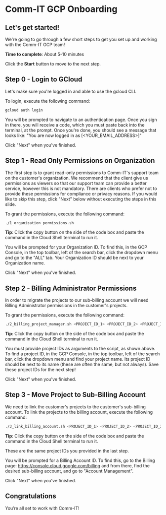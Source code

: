 # Comm-IT GCP Onboarding


## Let's get started!

We're going to go through a few short steps to get you set up and working with the Comm-IT GCP team!

**Time to complete**: About 5-10 minutes

Click the **Start** button to move to the next step.

## Step 0 - Login to GCloud

Let's make sure you're logged in and able to use the gcloud CLI. 

To login, execute the following command:

```bash
gcloud auth login
```

You will be prompted to navigate to an authentication page. Once you sign in there, you will receive a code, which you must paste back into the terminal, at the prompt. Once you're done, you should see a message that looks like: "You are now logged in as [<YOUR_EMAIL_ADDRESS>]"

Click "Next" when you've finished.

## Step 1 - Read Only Permissions on Organization

The first step is to grant read-only permissions to Comm-IT's support team on the customer's organization. We recommend that the client give us permissions as viewers so that our support team can provide a better service, however this is not mandatory. There are clients who prefer not to provide these permissions for compliance or privacy reasons. If you would like to skip this step, click "Next" below without executing the steps in this slide. 

To grant the permissions, execute the following command:

```bash
./1_organization_permissions.sh
```

**Tip**: Click the copy button on the side of the code box and paste the command in the Cloud Shell terminal to run it.

You will be prompted for your Organization ID. To find this, in the GCP Console, in the top toolbar, left of the search bar, click the dropdown menu and go to the "ALL" tab. Your Organization ID should be next to your Organization name.

Click "Next" when you've finished.

## Step 2 - Billing Administrator Permissions

In order to migrate the projects to our sub-billing account we will need Billing Administrator permissions in the customer's projects.

To grant the permissions, execute the following command:

```bash
./2_billing_project_manager.sh <PROJECT_ID_1> <PROJECT_ID_2> <PROJECT_ID_3> ...
```

**Tip**: Click the copy button on the side of the code box and paste the command in the Cloud Shell terminal to run it.

You must provide project IDs as arguments to the script, as shown above. To find a project ID, in the GCP Console, in the top toolbar, left of the search bar, click the dropdown menu and find your project name. Its project ID should be next to its name (these are often the same, but not always). Save these project IDs for the next step!

Click "Next" when you've finished.

## Step 3 - Move Project to Sub-Billing Account

We need to link the customer's projects to the customer's sub-billing account. To link the projects to the billing account, execute the following command:

```bash
./3_link_billing_account.sh <PROJECT_ID_1> <PROJECT_ID_2> <PROJECT_ID_3> ...
```

**Tip**: Click the copy button on the side of the code box and paste the command in the Cloud Shell terminal to run it.

These are the same project IDs you provided in the last step.

You will be prompted for a Billing Account ID. To find this, go to the Billing page: https://console.cloud.google.com/billing and from there, find the desired sub-billing account, and go to "Account Management".

Click "Next" when you've finished.

## Congratulations

<tutorial-conclusion-trophy></tutorial-conclusion-trophy>

You’re all set to work with Comm-IT!

